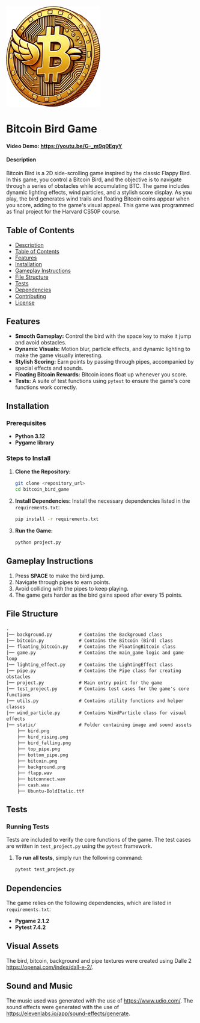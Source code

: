 
<img src="static/bitcoin.png" alt="Gameplay Screenshot" width="250"/>

# Bitcoin Bird Game

#### Video Demo:  https://youtu.be/G-_m9q0EqyY
#### Description

Bitcoin Bird is a 2D side-scrolling game inspired by the classic Flappy Bird. In this game, you control a Bitcoin Bird, and the objective is to navigate through a series of obstacles while accumulating BTC. The game includes dynamic lighting effects, wind particles, and a stylish score display. As you play, the bird generates wind trails and floating Bitcoin coins appear when you score, adding to the game's visual appeal. This game was programmed as final project for the Harvard CS50P course.

## Table of Contents
- [Description](#description)
- [Table of Contents](#table-of-contents)
- [Features](#features)
- [Installation](#installation)
- [Gameplay Instructions](#gameplay-instructions)
- [File Structure](#file-structure)
- [Tests](#tests)
- [Dependencies](#dependencies)
- [Contributing](#contributing)
- [License](#license)

## Features

- **Smooth Gameplay:** Control the bird with the space key to make it jump and avoid obstacles.
- **Dynamic Visuals:** Motion blur, particle effects, and dynamic lighting to make the game visually interesting.
- **Stylish Scoring:** Earn points by passing through pipes, accompanied by special effects and sounds.
- **Floating Bitcoin Rewards:** Bitcoin icons float up whenever you score.
- **Tests:** A suite of test functions using `pytest` to ensure the game's core functions work correctly.

## Installation

### Prerequisites
- **Python 3.12**
- **Pygame library**

### Steps to Install

1. **Clone the Repository:**
   ```bash
   git clone <repository_url>
   cd bitcoin_bird_game
   ```

2. **Install Dependencies:**
   Install the necessary dependencies listed in the `requirements.txt`:
   ```bash
   pip install -r requirements.txt
   ```

3. **Run the Game:**
   ```bash
   python project.py
   ```

## Gameplay Instructions

1. Press **SPACE** to make the bird jump.
2. Navigate through pipes to earn points.
3. Avoid colliding with the pipes to keep playing.
4. The game gets harder as the bird gains speed after every 15 points.

## File Structure

```
.
|── background.py          # Contains the Background class
|── bitcoin.py             # Contains the Bitcoin (Bird) class
|── floating_bitcoin.py    # Contains the FloatingBitcoin class
|── game.py                # Contains the main_game logic and game loop
|── lighting_effect.py     # Contains the LightingEffect class
|── pipe.py                # Contains the Pipe class for creating obstacles
|── project.py             # Main entry point for the game
|── test_project.py        # Contains test cases for the game's core functions
|── utils.py               # Contains utility functions and helper classes
|── wind_particle.py       # Contains WindParticle class for visual effects
|── static/                # Folder containing image and sound assets
    ├── bird.png
    ├── bird_rising.png
    ├── bird_falling.png
    ├── top_pipe.png
    ├── bottom_pipe.png
    ├── bitcoin.png
    ├── background.png
    ├── flapp.wav
    ├── bitconnect.wav
    ├── cash.wav
    ├── Ubuntu-BoldItalic.ttf
```

## Tests

### Running Tests
Tests are included to verify the core functions of the game. The test cases are written in `test_project.py` using the `pytest` framework.

1. **To run all tests**, simply run the following command:
   ```bash
   pytest test_project.py
   ```

## Dependencies

The game relies on the following dependencies, which are listed in `requirements.txt`:

- **Pygame 2.1.2**
- **Pytest 7.4.2**
## Visual Assets
The bird, bitcoin, background and pipe textures were created using Dalle 2 https://openai.com/index/dall-e-2/.
## Sound and Music
The music used was generated with the use of https://www.udio.com/.
The sound effects were generated with the use of https://elevenlabs.io/app/sound-effects/generate.
